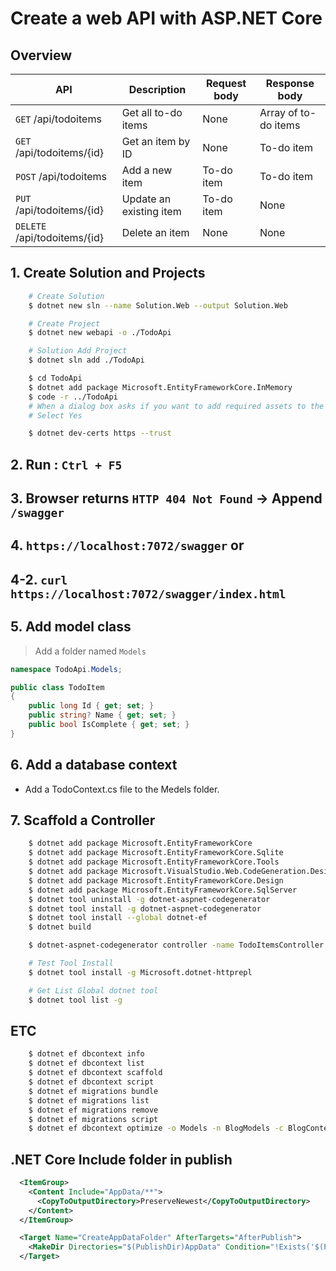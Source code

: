 # Create a web API with ASP.NET Core

## Overview

| API                          | Description             | Request body | Response body        |
| ---------------------------- | ----------------------- | ------------ | -------------------- |
| `GET` /api/todoitems         | Get all to-do items     | None         | Array of to-do items |
| `GET` /api/todoitems/{id}    | Get an item by ID       | None         | To-do item           |
| `POST` /api/todoitems        | Add a new item          | To-do item   | To-do item           |
| `PUT` /api/todoitems/{id}    | Update an existing item | To-do item   | None                 |
| `DELETE` /api/todoitems/{id} | Delete an item          | None         | None                 |

## 1. Create Solution and Projects

```bash
    # Create Solution
    $ dotnet new sln --name Solution.Web --output Solution.Web

    # Create Project
    $ dotnet new webapi -o ./TodoApi

    # Solution Add Project
    $ dotnet sln add ./TodoApi

    $ cd TodoApi
    $ dotnet add package Microsoft.EntityFrameworkCore.InMemory
    $ code -r ../TodoApi
    # When a dialog box asks if you want to add required assets to the project
    # Select Yes

    $ dotnet dev-certs https --trust
```

## 2. Run : `Ctrl + F5`

## 3. Browser returns `HTTP 404 Not Found` -> Append `/swagger`

## 4. `https://localhost:7072/swagger` or

## 4-2. `curl https://localhost:7072/swagger/index.html`

## 5. Add model class

> Add a folder named `Models`

```csharp
namespace TodoApi.Models;

public class TodoItem
{
    public long Id { get; set; }
    public string? Name { get; set; }
    public bool IsComplete { get; set; }
}
```

## 6. Add a database context

- Add a TodoContext.cs file to the Medels folder.

## 7. Scaffold a Controller

```bash
    $ dotnet add package Microsoft.EntityFrameworkCore
    $ dotnet add package Microsoft.EntityFrameworkCore.Sqlite
    $ dotnet add package Microsoft.EntityFrameworkCore.Tools
    $ dotnet add package Microsoft.VisualStudio.Web.CodeGeneration.Design
    $ dotnet add package Microsoft.EntityFrameworkCore.Design
    $ dotnet add package Microsoft.EntityFrameworkCore.SqlServer
    $ dotnet tool uninstall -g dotnet-aspnet-codegenerator
    $ dotnet tool install -g dotnet-aspnet-codegenerator
    $ dotnet tool install --global dotnet-ef
    $ dotnet build

    $ dotnet-aspnet-codegenerator controller -name TodoItemsController -async -api -m TodoItem -dc TodoContext -outDir Controllers

    # Test Tool Install
    $ dotnet tool install -g Microsoft.dotnet-httprepl

    # Get List Global dotnet tool
    $ dotnet tool list -g
```

## ETC 

```bash
    $ dotnet ef dbcontext info
    $ dotnet ef dbcontext list
    $ dotnet ef dbcontext scaffold
    $ dotnet ef dbcontext script
    $ dotnet ef migrations bundle
    $ dotnet ef migrations list
    $ dotnet ef migrations remove
    $ dotnet ef migrations script
    $ dotnet ef dbcontext optimize -o Models -n BlogModels -c BlogContext
```

## .NET Core Include folder in publish

```xml
  <ItemGroup>
    <Content Include="AppData/**">
      <CopyToOutputDirectory>PreserveNewest</CopyToOutputDirectory>
    </Content>
  </ItemGroup>

  <Target Name="CreateAppDataFolder" AfterTargets="AfterPublish">
    <MakeDir Directories="$(PublishDir)AppData" Condition="!Exists('$(PublishDir)AppData')" />
  </Target>
```
